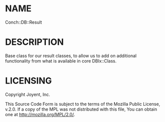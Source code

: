 # NAME

Conch::DB::Result

# DESCRIPTION

Base class for our result classes, to allow us to add on additional functionality from what is
available in core DBIx::Class.

# LICENSING

Copyright Joyent, Inc.

This Source Code Form is subject to the terms of the Mozilla Public License,
v.2.0. If a copy of the MPL was not distributed with this file, You can obtain
one at http://mozilla.org/MPL/2.0/.
